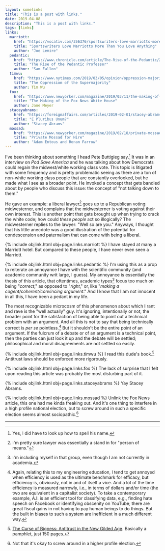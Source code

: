 ```yaml
---
layout: somelinks
title: "This is a post with links."
date: 2019-04-08
description: "This is a post with links."
tags: [links]
links:
  marriott:
    href: "https://vocativ.com/356376/sportswriters-love-marriotts-more-than-you-love-anything/index.html"
    title: "Sportswriters Love Marriotts More Than You Love Anything"
    author: "Joe Lemire"
  pedantic:
    href: "https://www.chronicle.com/article/The-Rise-of-the-Pedantic/245808/"
    title: "The Rise of the Pedantic Professor"
    author: "Sam Fallon"
  timwu:
    href: "https://www.nytimes.com/2019/03/05/opinion/oppression-majority.html"
    title: "The Oppression of the Supermajority"
    author: Tim Wu
  fox:
    href: "https://www.newyorker.com/magazine/2019/03/11/the-making-of-the-fox-news-white-house"
    title: "The Making of the Fox News White House"
    author: Jane Meyer
  staceyabrams:
    href: "https://foreignaffairs.com/articles/2019-02-01/stacey-abrams-response-to-francis-fukuyama-identity-politics-article"
    title: "E Pluribus Unum?"
    author: "Stacey Abrams"
  mossad:
    href: "https://www.newyorker.com/magazine/2019/02/18/private-mossad-for-hire"
    title: "Private Mossad for Hire"
    author: "Adam Entous and Ronan Farrow"
---
```



I've been thinking about something I head Pete Buttigieg say.[^6]
It was in an interview on _Pod Save America_ and he was talking about how Democrats could regain the midwest/white working class vote.
This topic is litigated with some frequency and is pretty problematic seeing as there are a ton of non-white working class people that are constantly overlooked, but he made what I see as a broader point.
He invoked a concept that gets bandied about by people who discuss this issue: the concept of "not talking down to them."

He gave an example: a liberal lawyer[^4] goes up to a Republican voting midwesterner, and complains that the midwesterner is voting against their own interest.
This is another point that gets brought up when trying to crack the white code; how could _these people_ act so illogically?
The midwesterner replies to the lawyer: "Well so are you."
Anyways, I thought that his little anecdote was a good illustration of the potential for condescension and paternalism that can come with being a liberal.

{% include objlink.html obj=page.links.marriott %}
I have stayed at many a Marriott hotel.
But compared to these people, I have never even seen a Marriott.

{% include objlink.html obj=page.links.pedantic %}
I'm using this as a prop to reiterate an annoyance I have with the scientific community (and academic community writ large, I guess).
My annoyance is essentially the thesis of this article, that oftentimes, academic types[^1] focus too much on being "_correct_," as opposed to "_right_," or, like "_making a cogent/coherent/convincing argument_."
And I know that I am not innocent in all this, I have been a pedant in my life.

The most recognizable microcosm of this phenomenon about which I rant and rave is the "well actually" guy.
It's ignoring, intentionally or not, the broader point for the satisfaction of being able to point out a technical problem with an argument.
And all this is not to say that being technically correct is _per se_ pointless.[^2]
But it shouldn't be the entire point of an argument.
If the fulcrum of a debate or of an argument is a technical point, then the parties can just look it up and the debate will be settled; philosophical and moral disagreements are not settled so easily.

{% include objlink.html obj=page.links.timwu %}
I read this dude's book.[^3]
Antitrust laws should be enforced more rigorously.

{% include objlink.html obj=page.links.fox %}
The lack of surprise that I felt upon reading this article was probably the most disturbing part of it.

{% include objlink.html obj=page.links.staceyabrams %}
Yay Stacey Abrams.

{% include objlink.html obj=page.links.mossad %}
Unlink the Fox News article, this one had me kinda freaking out.
And it's one thing to interfere in a high profile national election, but to screw around in such a specific election seems almost sociopathic.[^5]

<hr class="footsep" />

[^1]: I'm including myself in that group, even though I am not currently in academia.
[^2]: Again, relating this to my engineering education, I tend to get annoyed when efficiency is used as the ultimate benchmark for efficacy, but efficiency is, obviously, not in and of itself a vice. And a lot of the time efficiency is measured narrowly, i.e., in terms of dollars and/or time (the two are equivalent in a capitalist society). To take a contemporary example, A.I. is an efficient tool for classifying data, e.g., finding hate speech on Facebook or identifying obscenity on YouTube; there are great fiscal gains in not having to pay human beings to do things. But the built in biases to such a system are inefficient in a much different way.
[^3]: [The Curse of Bigness: Antitrust in the New Gilded Age](https://www.amazon.com/dp/B07HRLQSLG/). Basically a pamphlet, just 150 pages.
[^4]: I'm pretty sure lawyer was essentially a stand in for "person of means."
[^5]: Not that it's okay to screw around in a higher profile election.
[^6]: Yes, I did have to look up how to spell his name.